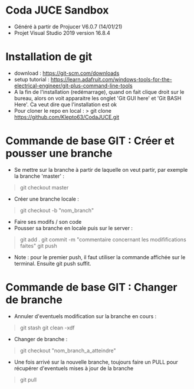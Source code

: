 # Coda JUCE Sandbox
- Généré à partir de Projucer V6.0.7 (14/01/21)
- Projet Visual Studio 2019 version 16.8.4

# Installation de git 
- download : https://git-scm.com/downloads
- setup tutorial  : https://learn.adafruit.com/windows-tools-for-the-electrical-engineer/git-plus-command-line-tools
- A la fin de l'installation (redémarrage), quand on fait clique droit sur le bureau, alors on voit apparaitre les onglet 'Git GUI here' et 'Git BASH Here'. Ca veut dire que l'installation est ok
- Pour cloner le repo en local : > git clone https://github.com/Klepto63/CodaJUCE.git

# Commande de base GIT : Créer et pousser une branche
- Se mettre sur la branche à partir de laquelle on veut partir, par exemple la branche 'master'  : 
>git checkout master
- Créer une branche locale :
>git checkout -b "nom_branch"
- Faire ses modifs / son code
- Pousser sa branche en locale puis sur le server :
> git add .
> git commit -m "commentaire concernant les modififications faites"
> git push 
- Note : pour le premier push, il faut utiliser la commande affichée sur le terminal. Ensuite git push suffit.

# Commande de base GIT : Changer de branche
- Annuler d'eventuels modification sur la branche en cours :
> git stash
> git clean -xdf
- Changer de branche :
> git checkout "nom_branch_a_atteindre"
- Une fois arrivé sur la nouvelle branche, toujours faire un PULL pour récupérer d'eventuels mises à jour de la branche
> git pull

#
